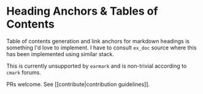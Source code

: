 # Heading Anchors & Tables of Contents

Table of contents generation and link anchors for markdown headings is something I'd love to implement. I have to consult `ex_doc` source where this has been implemented
using similar stack.

This is currently unsupported by `earmark` and is non-trivial according to
`cmark` forums.

PRs welcome. See [[contribute|contribution guidelines]].
